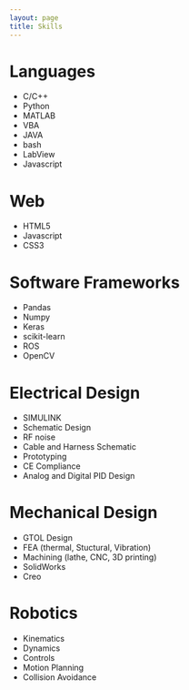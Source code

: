 ```yaml
---
layout: page
title: Skills
---
```


# Languages

- C/C++
- Python
- MATLAB
- VBA
- JAVA
- bash
- LabView
- Javascript

# Web

- HTML5
- Javascript
- CSS3

# Software Frameworks

- Pandas
- Numpy
- Keras
- scikit-learn
- ROS
- OpenCV

# Electrical Design

- SIMULINK
- Schematic Design
- RF noise
- Cable and Harness Schematic
- Prototyping
- CE Compliance
- Analog and Digital PID Design

# Mechanical Design

- GTOL Design
- FEA (thermal, Stuctural, Vibration)
- Machining (lathe, CNC, 3D printing)
- SolidWorks
- Creo

# Robotics

- Kinematics
- Dynamics
- Controls
- Motion Planning
- Collision Avoidance
